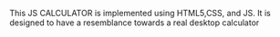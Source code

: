 This JS CALCULATOR is implemented using HTML5,CSS, and JS. It is designed to have a resemblance towards a real desktop calculator
